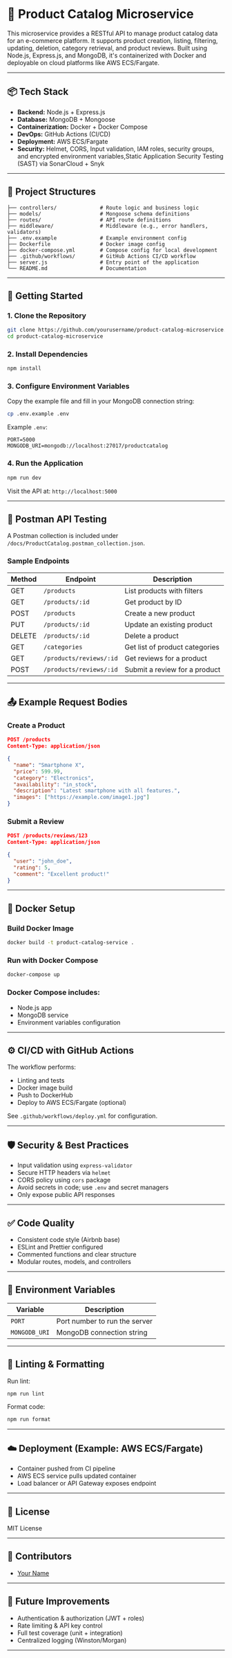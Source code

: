 
# 🛒 Product Catalog Microservice

This microservice provides a RESTful API to manage product catalog data for an e-commerce platform. It supports product creation, listing, filtering, updating, deletion, category retrieval, and product reviews. Built using Node.js, Express.js, and MongoDB, it's containerized with Docker and deployable on cloud platforms like AWS ECS/Fargate.

---

## 📦 Tech Stack

- **Backend:** Node.js + Express.js
- **Database:** MongoDB + Mongoose
- **Containerization:** Docker + Docker Compose
- **DevOps:** GitHub Actions (CI/CD)
- **Deployment:** AWS ECS/Fargate
- **Security:** Helmet, CORS, Input validation, IAM roles, security groups, and encrypted environment variables,Static Application Security Testing (SAST) via SonarCloud + Snyk
---

## 📁 Project Structures

```
├── controllers/              # Route logic and business logic
├── models/                   # Mongoose schema definitions
├── routes/                   # API route definitions
├── middleware/               # Middleware (e.g., error handlers, validators)
├── .env.example              # Example environment config
├── Dockerfile                # Docker image config
├── docker-compose.yml        # Compose config for local development
├── .github/workflows/        # GitHub Actions CI/CD workflow
├── server.js                 # Entry point of the application
└── README.md                 # Documentation
```

---

## 🚀 Getting Started

### 1. Clone the Repository

```bash
git clone https://github.com/yourusername/product-catalog-microservice.git
cd product-catalog-microservice
```

### 2. Install Dependencies

```bash
npm install
```

### 3. Configure Environment Variables

Copy the example file and fill in your MongoDB connection string:

```bash
cp .env.example .env
```

Example `.env`:

```env
PORT=5000
MONGODB_URI=mongodb://localhost:27017/productcatalog
```

### 4. Run the Application

```bash
npm run dev
```

Visit the API at: `http://localhost:5000`

---

## 🧪 Postman API Testing

A Postman collection is included under `/docs/ProductCatalog.postman_collection.json`.

### Sample Endpoints

| Method | Endpoint                          | Description                         |
|--------|-----------------------------------|-------------------------------------|
| GET    | `/products`                       | List products with filters          |
| GET    | `/products/:id`                   | Get product by ID                   |
| POST   | `/products`                       | Create a new product                |
| PUT    | `/products/:id`                   | Update an existing product          |
| DELETE | `/products/:id`                   | Delete a product                    |
| GET    | `/categories`                     | Get list of product categories      |
| GET    | `/products/reviews/:id`           | Get reviews for a product           |
| POST   | `/products/reviews/:id`           | Submit a review for a product       |

---

## 📤 Example Request Bodies

### Create a Product

```json
POST /products
Content-Type: application/json

{
  "name": "Smartphone X",
  "price": 599.99,
  "category": "Electronics",
  "availability": "in_stock",
  "description": "Latest smartphone with all features.",
  "images": ["https://example.com/image1.jpg"]
}
```

### Submit a Review

```json
POST /products/reviews/123
Content-Type: application/json

{
  "user": "john_doe",
  "rating": 5,
  "comment": "Excellent product!"
}
```

---

## 🐳 Docker Setup

### Build Docker Image

```bash
docker build -t product-catalog-service .
```

### Run with Docker Compose

```bash
docker-compose up
```

### Docker Compose includes:

- Node.js app
- MongoDB service
- Environment variables configuration

---

## ⚙️ CI/CD with GitHub Actions

The workflow performs:

- Linting and tests
- Docker image build
- Push to DockerHub
- Deploy to AWS ECS/Fargate (optional)

See `.github/workflows/deploy.yml` for configuration.

---

## 🛡️ Security & Best Practices

- Input validation using `express-validator`
- Secure HTTP headers via `helmet`
- CORS policy using `cors` package
- Avoid secrets in code; use `.env` and secret managers
- Only expose public API responses

---

## ✅ Code Quality

- Consistent code style (Airbnb base)
- ESLint and Prettier configured
- Commented functions and clear structure
- Modular routes, models, and controllers

---

## 📂 Environment Variables

| Variable        | Description                        |
|----------------|------------------------------------|
| `PORT`          | Port number to run the server      |
| `MONGODB_URI`   | MongoDB connection string          |

---

## 🧼 Linting & Formatting

Run lint:

```bash
npm run lint
```

Format code:

```bash
npm run format
```

---

## ☁️ Deployment (Example: AWS ECS/Fargate)

- Container pushed from CI pipeline
- AWS ECS service pulls updated container
- Load balancer or API Gateway exposes endpoint

---

## 📄 License

MIT License

---

## 🤝 Contributors

- [Your Name](https://github.com/yourusername)

---

## 🧠 Future Improvements

- Authentication & authorization (JWT + roles)
- Rate limiting & API key control
- Full test coverage (unit + integration)
- Centralized logging (Winston/Morgan)

---
